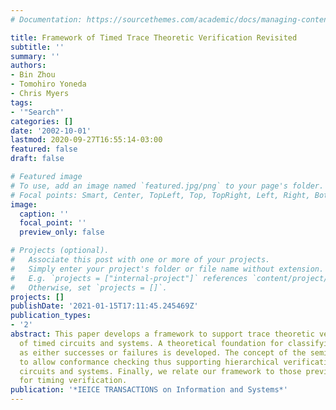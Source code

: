 ```yaml
---
# Documentation: https://sourcethemes.com/academic/docs/managing-content/

title: Framework of Timed Trace Theoretic Verification Revisited
subtitle: ''
summary: ''
authors:
- Bin Zhou
- Tomohiro Yoneda
- Chris Myers
tags:
- '"Search"'
categories: []
date: '2002-10-01'
lastmod: 2020-09-27T16:55:14-03:00
featured: false
draft: false

# Featured image
# To use, add an image named `featured.jpg/png` to your page's folder.
# Focal points: Smart, Center, TopLeft, Top, TopRight, Left, Right, BottomLeft, Bottom, BottomRight.
image:
  caption: ''
  focal_point: ''
  preview_only: false

# Projects (optional).
#   Associate this post with one or more of your projects.
#   Simply enter your project's folder or file name without extension.
#   E.g. `projects = ["internal-project"]` references `content/project/deep-learning/index.md`.
#   Otherwise, set `projects = []`.
projects: []
publishDate: '2021-01-15T17:11:45.245469Z'
publication_types:
- '2'
abstract: This paper develops a framework to support trace theoretic verification
  of timed circuits and systems. A theoretical foundation for classifying timed traces
  as either successes or failures is developed. The concept of the semimirror is introduced
  to allow conformance checking thus supporting hierarchical verification of timed
  circuits and systems. Finally, we relate our framework to those previously proposed
  for timing verification.
publication: '*IEICE TRANSACTIONS on Information and Systems*'
---
```

